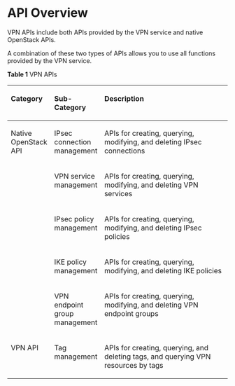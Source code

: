 # API Overview<a name="en_topic_0093011472"></a>

VPN APIs include both APIs provided by the VPN service and native OpenStack APIs.

A combination of these two types of APIs allows you to use all functions provided by the VPN service.

**Table  1**  VPN APIs

<a name="en-us_topic_0121588224_table5876102613294"></a>
<table><thead align="left"><tr id="en-us_topic_0121588224_row3878122616298"><th class="cellrowborder" valign="top" width="17%" id="mcps1.2.4.1.1"><p id="en-us_topic_0121588224_p487811268290"><a name="en-us_topic_0121588224_p487811268290"></a><a name="en-us_topic_0121588224_p487811268290"></a><strong id="en-us_topic_0121588224_b1251874443714"><a name="en-us_topic_0121588224_b1251874443714"></a><a name="en-us_topic_0121588224_b1251874443714"></a>Category</strong></p>
</th>
<th class="cellrowborder" valign="top" width="19%" id="mcps1.2.4.1.2"><p id="en-us_topic_0121588224_p68781126182914"><a name="en-us_topic_0121588224_p68781126182914"></a><a name="en-us_topic_0121588224_p68781126182914"></a><strong id="en-us_topic_0121588224_b125201844173712"><a name="en-us_topic_0121588224_b125201844173712"></a><a name="en-us_topic_0121588224_b125201844173712"></a>Sub-Category</strong></p>
</th>
<th class="cellrowborder" valign="top" width="64%" id="mcps1.2.4.1.3"><p id="en-us_topic_0121588224_p158781726112914"><a name="en-us_topic_0121588224_p158781726112914"></a><a name="en-us_topic_0121588224_p158781726112914"></a><strong id="en-us_topic_0121588224_b15203449370"><a name="en-us_topic_0121588224_b15203449370"></a><a name="en-us_topic_0121588224_b15203449370"></a>Description</strong></p>
</th>
</tr>
</thead>
<tbody><tr id="row15179102714516"><td class="cellrowborder" rowspan="5" valign="top" width="17%" headers="mcps1.2.4.1.1 "><p id="en-us_topic_0121588224_p1587832642913"><a name="en-us_topic_0121588224_p1587832642913"></a><a name="en-us_topic_0121588224_p1587832642913"></a>Native OpenStack API</p>
</td>
<td class="cellrowborder" valign="top" width="19%" headers="mcps1.2.4.1.2 "><p id="p154141229125519"><a name="p154141229125519"></a><a name="p154141229125519"></a>IPsec connection management</p>
</td>
<td class="cellrowborder" valign="top" width="64%" headers="mcps1.2.4.1.3 "><p id="p188141125135614"><a name="p188141125135614"></a><a name="p188141125135614"></a>APIs for creating, querying, modifying, and deleting IPsec connections</p>
</td>
</tr>
<tr id="en-us_topic_0121588224_row9878726192911"><td class="cellrowborder" valign="top" headers="mcps1.2.4.1.1 "><p id="p115751743205612"><a name="p115751743205612"></a><a name="p115751743205612"></a>VPN service management</p>
</td>
<td class="cellrowborder" valign="top" headers="mcps1.2.4.1.2 "><p id="p20345101052616"><a name="p20345101052616"></a><a name="p20345101052616"></a>APIs for creating, querying, modifying, and deleting VPN services</p>
</td>
</tr>
<tr id="en-us_topic_0121588224_row9878172662914"><td class="cellrowborder" valign="top" headers="mcps1.2.4.1.1 "><p id="p102719213570"><a name="p102719213570"></a><a name="p102719213570"></a>IPsec policy management</p>
</td>
<td class="cellrowborder" valign="top" headers="mcps1.2.4.1.2 "><p id="p1327122120573"><a name="p1327122120573"></a><a name="p1327122120573"></a>APIs for creating, querying, modifying, and deleting IPsec policies</p>
</td>
</tr>
<tr id="en-us_topic_0121588224_row117351143103220"><td class="cellrowborder" valign="top" headers="mcps1.2.4.1.1 "><p id="p14739195516579"><a name="p14739195516579"></a><a name="p14739195516579"></a>IKE policy management</p>
</td>
<td class="cellrowborder" valign="top" headers="mcps1.2.4.1.2 "><p id="p177391955195716"><a name="p177391955195716"></a><a name="p177391955195716"></a>APIs for creating, querying, modifying, and deleting IKE policies</p>
</td>
</tr>
<tr id="en-us_topic_0121588224_row11736144363213"><td class="cellrowborder" valign="top" headers="mcps1.2.4.1.1 "><p id="p13137165017588"><a name="p13137165017588"></a><a name="p13137165017588"></a>VPN endpoint group management</p>
</td>
<td class="cellrowborder" valign="top" headers="mcps1.2.4.1.2 "><p id="p41379504589"><a name="p41379504589"></a><a name="p41379504589"></a>APIs for creating, querying, modifying, and deleting VPN endpoint groups</p>
</td>
</tr>
<tr id="row634515317177"><td class="cellrowborder" valign="top" width="17%" headers="mcps1.2.4.1.1 "><p id="p53469314177"><a name="p53469314177"></a><a name="p53469314177"></a>VPN API</p>
</td>
<td class="cellrowborder" valign="top" width="19%" headers="mcps1.2.4.1.2 "><p id="p5132143811720"><a name="p5132143811720"></a><a name="p5132143811720"></a>Tag management</p>
</td>
<td class="cellrowborder" valign="top" width="64%" headers="mcps1.2.4.1.3 "><p id="p713213382174"><a name="p713213382174"></a><a name="p713213382174"></a>APIs for creating, querying, and deleting tags, and querying VPN resources by tags</p>
</td>
</tr>
</tbody>
</table>

